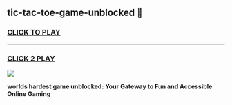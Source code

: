 
## tic-tac-toe-game-unblocked 👋
<h3>
<a href="https://premium.freeplayer.one?title=tic-tac-toe-game-unblocked&ref=14F">CLICK TO PLAY</a></h3>
<hr>

<h3>
<a href="https://premium.freeplayer.one?title=tic-tac-toe-game-unblocked&ref=14F">CLICK 2 PLAY</a>
  
</h3>

<a href="https://premium.freeplayer.one?title=tic-tac-toe-game-unblocked&ref=12F/"><img src="https://clearcache.store/games.png"></a>


**worlds hardest game unblocked: Your Gateway to Fun and Accessible Online Gaming**
